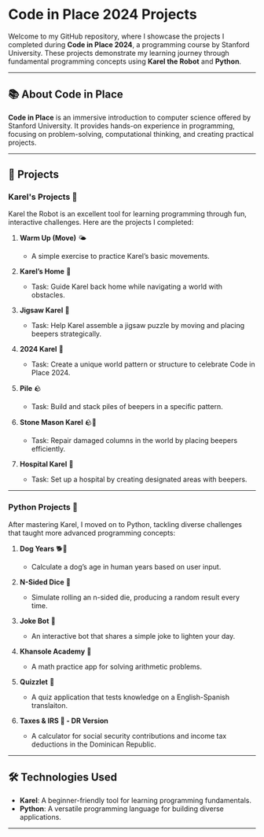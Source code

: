 # Code in Place 2024 Projects  

Welcome to my GitHub repository, where I showcase the projects I completed during **Code in Place 2024**, a programming course by Stanford University. These projects demonstrate my learning journey through fundamental programming concepts using **Karel the Robot** and **Python**.  

---

## 📚 About Code in Place  
**Code in Place** is an immersive introduction to computer science offered by Stanford University. It provides hands-on experience in programming, focusing on problem-solving, computational thinking, and creating practical projects.  

---

## 🚀 Projects  

### **Karel's Projects** 🤖 
Karel the Robot is an excellent tool for learning programming through fun, interactive challenges. Here are the projects I completed:  
1. **Warm Up (Move)**  🌤️
   - A simple exercise to practice Karel’s basic movements.  

2. **Karel’s Home**  🏡
   - Task: Guide Karel back home while navigating a world with obstacles.  

3. **Jigsaw Karel**  🧩
   - Task: Help Karel assemble a jigsaw puzzle by moving and placing beepers strategically.  

4. **2024 Karel**  🔢
   - Task: Create a unique world pattern or structure to celebrate Code in Place 2024.  

5. **Pile**  🪨
   - Task: Build and stack piles of beepers in a specific pattern.  

6. **Stone Mason Karel**  🪨🏢
   - Task: Repair damaged columns in the world by placing beepers efficiently.  

7. **Hospital Karel**  🏥
   - Task: Set up a hospital by creating designated areas with beepers.  

---

### **Python Projects**  🐍
After mastering Karel, I moved on to Python, tackling diverse challenges that taught more advanced programming concepts:  
1. **Dog Years**  🐕🎍
   - Calculate a dog’s age in human years based on user input.  

2. **N-Sided Dice**  🎲
   - Simulate rolling an n-sided die, producing a random result every time.  

3. **Joke Bot**  🤣
   - An interactive bot that shares a simple joke to lighten your day.  

4. **Khansole Academy** 🧮 
   - A math practice app for solving arithmetic problems.  

5. **Quizzlet**  📄
   - A quiz application that tests knowledge on a English-Spanish translaiton.  

6. **Taxes & IRS 💸 - DR Version**  
   - A calculator for social security contributions and income tax deductions in the Dominican Republic.  

---

## 🛠️ Technologies Used  
- **Karel**: A beginner-friendly tool for learning programming fundamentals.  
- **Python**: A versatile programming language for building diverse applications.  

---
